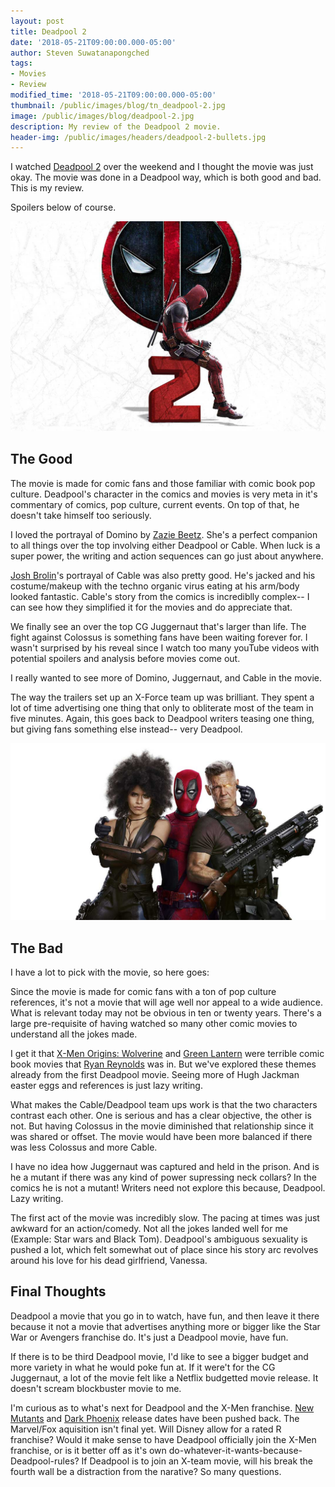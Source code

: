 ```yaml
---
layout: post
title: Deadpool 2
date: '2018-05-21T09:00:00.000-05:00'
author: Steven Suwatanapongched
tags:
- Movies
- Review
modified_time: '2018-05-21T09:00:00.000-05:00'
thumbnail: /public/images/blog/tn_deadpool-2.jpg
image: /public/images/blog/deadpool-2.jpg
description: My review of the Deadpool 2 movie.
header-img: /public/images/headers/deadpool-2-bullets.jpg
---
```


I watched [Deadpool 2](https://www.imdb.com/title/tt5463162/) over the weekend and I thought the movie was just okay. The movie was done in a Deadpool way, which is both good and bad. This is my review.

Spoilers below of course.

![Deadpool 2](/public/images/blog/deadpool-2.jpg)

## The Good

The movie is made for comic fans and those familiar with comic book pop culture. Deadpool's character in the comics and movies is very meta in it's commentary of comics, pop culture, current events. On top of that, he doesn't take himself too seriously.

I loved the portrayal of Domino by [Zazie Beetz](https://www.imdb.com/name/nm5939164/). She's a perfect companion to all things over the top involving either Deadpool or Cable. When luck is a super power, the writing and action sequences can go just about anywhere.

[Josh Brolin](https://www.imdb.com/name/nm0000982/)'s portrayal of Cable was also pretty good. He's jacked and his costume/makeup with the techno organic virus eating at his arm/body looked fantastic. Cable's story from the comics is incrediblly complex-- I can see how they simplified it for the movies and do appreciate that.

We finally see an over the top CG Juggernaut that's larger than life. The fight against Colossus is something fans have been waiting forever for. I wasn't surprised by his reveal since I watch too many youTube videos with potential spoilers and analysis before movies come out.

I really wanted to see more of Domino, Juggernaut, and Cable in the movie.

The way the trailers set up an X-Force team up was brilliant. They spent a lot of time advertising one thing that only to obliterate most of the team in five minutes. Again, this goes back to Deadpool writers teasing one thing, but giving fans something else instead-- very Deadpool.

![Domino, Deadpool, and Cable](/public/images/blog/deadpool-2-domino-cable.jpg)

## The Bad

I have a lot to pick with the movie, so here goes:

Since the movie is made for comic fans with a ton of pop culture references, it's not a movie that will age well nor appeal to a wide audience. What is relevant today may not be obvious in ten or twenty years. There's a large pre-requisite of having watched so many other comic movies to understand all the jokes made.

I get it that [X-Men Origins: Wolverine](https://www.imdb.com/title/tt0458525/) and [Green Lantern](https://www.imdb.com/title/tt1133985/) were terrible comic book movies that [Ryan Reynolds](https://www.imdb.com/name/nm0005351/) was in. But we've explored these themes already from the first Deadpool movie. Seeing more of Hugh Jackman easter eggs and references is just lazy writing.

What makes the Cable/Deadpool team ups work is that the two characters contrast each other. One is serious and has a clear objective, the other is not. But having Colossus in the movie diminished that relationship since it was shared or offset. The movie would have been more balanced if there was less Colossus and more Cable.

I have no idea how Juggernaut was captured and held in the prison. And is he a mutant if there was any kind of power supressing neck collars? In the comics he is not a mutant! Writers need not explore this because, Deadpool. Lazy writing.

The first act of the movie was incredibly slow. The pacing at times was just awkward for an action/comedy. Not all the jokes landed well for me (Example: Star wars and Black Tom). Deadpool's ambiguous sexuality is pushed a lot, which felt somewhat out of place since his story arc revolves around his love for his dead girlfriend, Vanessa.

## Final Thoughts

Deadpool a movie that you go in to watch, have fun, and then leave it there because it not a movie that advertises anything more or bigger like the Star War or Avengers franchise do. It's just a Deadpool movie, have fun.

If there is to be third Deadpool movie, I'd like to see a bigger budget and more variety in what he would poke fun at. If it were't for the CG Juggernaut, a lot of the movie felt like a Netflix budgetted movie release. It doesn't scream blockbuster movie to me.

I'm curious as to what's next for Deadpool and the X-Men franchise. [New Mutants](https://www.imdb.com/title/tt4682266/) and [Dark Phoenix](https://www.imdb.com/title/tt6565702/) release dates have been pushed back. The Marvel/Fox aquisition isn't final yet. Will Disney allow for a rated R franchise? Would it make sense to have Deadpool officially join the X-Men franchise, or is it better off as it's own do-whatever-it-wants-because-Deadpool-rules? If Deadpool is to join an X-team movie, will his break the fourth wall be a distraction from the narative? So many questions.